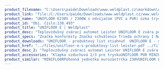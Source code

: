 ```yaml
---
product_filename: "C:\Users\paide\Downloads\www.weldplast.cz\markdown\unifloor-e.md"
product_link: "file:/C:/Users/paide/Downloads/www.weldplast.cz/www.weldplast.cz/sk/unifloor-e"
product_name: "UNIFLOOR E230V / 2300W s odvíjačom (PVC a PUR) úzka tryska"
product_id: "Obj. číslo:138.493"
product_title: "UNIFLOOR E | Weldplast"
product_desc: "Teplovzdušný zvárací automat Leister UNIFLOOR E zvára podlahové krytiny z PVC-P PE linolea a modifikovaných termoplastov rýchlosťou až 75 metra za minútu bez nutnosti meniť nastavenia. Opakovateľnosť výsledkov vďaka digitálnemu zobrazenie nastavených a aktuálnych hodnôt Elektronické riadenie ohrevu Plynule nastaviteľný prietok vzduchu Všetky podlahové krytiny možno zvárať bez nutnosti meniť nastavenia automatický rozjazd Automatické vypnutie pojazdu pri náraze na stenu"
product_specs: "Značka konformity Značka schválenia Trieda ochrany I NapätieV~230 PríkonW2300 FrekvenciaHz50 / 60 Max. teplota°C620 Rýchlosťm/min1 - 75 Rozsah prietoku vzduchu%50 - 100 Prietok vzduchul/min300 Úroveň hlučnosti LpAdB67 Rozmerymm420 x 270 x 215 Hmotnosťkg11 (s kabelem 3 m) Druh certifikácieCCA"
product_downloads: "UNIFLOOR - produktový list stiahnuť  UNIFLOOR E - manuál stiahnuť"
product_href: "../files/unifloor-e-s-produktovy-list-leister.pdf ../files/unifloor-e-s-produktovy-list-leister.pdf ../files/unifloor-e-manual-cz.pdf ../files/unifloor-e-manual-cz.pdf"
product_desc_2: "Teplovzdušný zvárací automat Leister UNIFLOOR E zvára podlahové krytiny z PVC-P PE linolea a modifikovaných termoplastov rýchlosťou až 75 metra za minútu bez nutnosti meniť nastavenia. Opakovateľnosť výsledkov vďaka digitálnemu zobrazenie nastavených a aktuálnych hodnôt Elektronické riadenie ohrevu Plynule nastaviteľný prietok vzduchu Všetky podlahové krytiny možno zvárať bez nutnosti meniť nastavenia automatický rozjazd Automatické vypnutie pojazdu pri náraze na stenu"
product_accessories: "Klapka vzduchová 2/3 pre tryskuUNIFLOOR PUR MINIFLOORPohonná jednotka eurozástrčka 230VUNIFLOOR E230V / 2300 W s odvíjačom (PUR) úzka tryska s klapkouUNIFLOOR Ss odvíjačom (PVC a PUR) úzka tryskaUNIFLOOR E230V / 2300W s odvíjačom (PVC a PUR) úzka tryskaUNIFLOOR S230 V / 2300 W vrátane boxu"
product_similar: "MINIFLOORPohonná jednotka eurozástrčka 230VUNIFLOOR E230V / 2300 W s odvíjačom (PUR) úzka tryska s klapkouUNIFLOOR Ss odvíjačom (PVC a PUR) úzka tryskaUNIFLOOR E230V / 2300W s odvíjačom (PVC a PUR) úzka tryskaUNIFLOOR S230 V / 2300 W vrátane boxu"
---
```

